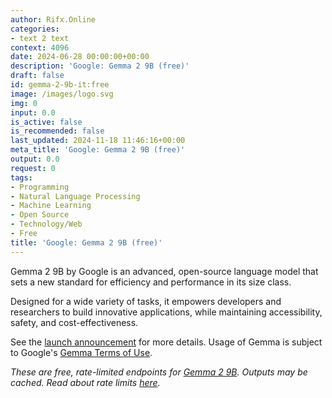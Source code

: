```yaml
---
author: Rifx.Online
categories:
- text 2 text
context: 4096
date: 2024-06-28 00:00:00+00:00
description: 'Google: Gemma 2 9B (free)'
draft: false
id: gemma-2-9b-it:free
image: /images/logo.svg
img: 0
input: 0.0
is_active: false
is_recommended: false
last_updated: 2024-11-18 11:46:16+00:00
meta_title: 'Google: Gemma 2 9B (free)'
output: 0.0
request: 0
tags:
- Programming
- Natural Language Processing
- Machine Learning
- Open Source
- Technology/Web
- Free
title: 'Google: Gemma 2 9B (free)'
---
```
















Gemma 2 9B by Google is an advanced, open-source language model that sets a new standard for efficiency and performance in its size class.

Designed for a wide variety of tasks, it empowers developers and researchers to build innovative applications, while maintaining accessibility, safety, and cost-effectiveness.

See the [launch announcement](https://blog.google/technology/developers/google-gemma-2/) for more details. Usage of Gemma is subject to Google's [Gemma Terms of Use](https://ai.google.dev/gemma/terms).

_These are free, rate-limited endpoints for [Gemma 2 9B](/google/gemma-2-9b-it). Outputs may be cached. Read about rate limits [here](/docs/limits)._

